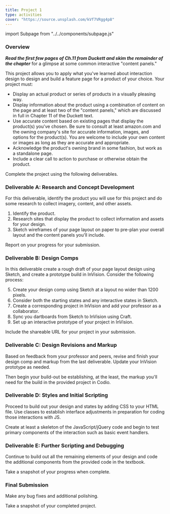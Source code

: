 ```yaml
---
title: Project 1
type: activities
cover: "https://source.unsplash.com/kVf7VRgg4p8"
---
```

import Subpage from "../../components/subpage.js"

<Subpage slug="overview">

### Overview

***Read the first few pages of Ch.11 from Duckett and skim the remainder of the chapter*** for a glimpse at some common interactive "content panels."

This project allows you to apply what you've learned about interaction design to design and build a feature page for a product of your choice. Your project must:

* Display an actual product or series of products in a visually pleasing way.
* Display information about the product using a combination of content on the page and at least two of the "content panels," which are discussed in full in Chapter 11 of the Duckett text.
* Use accurate content based on existing pages that display the product(s) you've chosen. Be sure to consult at least amazon.com and the owning company's site for accurate information, images, and options for the product(s). You are welcome to include your own content or images as long as they are accurate and appropriate.
* Acknowledge the product's owning brand in some fashion, but work as a standalone page.
* Include a clear call to action to purchase or otherwise obtain the product.

Complete the project using the following deliverables.

</Subpage>
<Subpage slug="a">

### Deliverable A: Research and Concept Development

For this deliverable, identify the product you will use for this project and do some research to collect imagery, content, and other assets.

1. Identify the product.
2. Research sites that display the product to collect information and assets for your design.
3. Sketch wireframes of your page layout on paper to pre-plan your overall layout and the content panels you'll include.

Report on your progress for your submission.

</Subpage>
<Subpage slug="b">

### Deliverable B: Design Comps

In this deliverable create a rough draft of your page layout design using Sketch, and create a prototype build in InVision. Consider the following process:

5. Create your design comp using Sketch at a layout no wider than 1200 pixels.
6. Consider both the starting states and any interactive states in Sketch.
7. Create a corresponding project in InVision and add your professor as a collaborator.
8. Sync you dartboards from Sketch to InVision using Craft.
9. Set up an interactive prototype of your project in InVision.

Include the shareable URL for your project in your submission. 

</Subpage>
<Subpage slug="c">

### Deliverable C: Design Revisions and Markup

Based on feedback from your professor and peers, revise and finish your design comp and markup from the last deliverable. Update your InVision prototype as needed.

Then begin your build-out be establishing, at the least, the markup you'll need for the build in the provided project in Codio.

</Subpage>
<Subpage slug="d">

### Deliverable D: Styles and Initial Scripting

Proceed to build out your design and states by adding CSS to your HTML file. Use classes to establish interface adjustments in preparation for coding those interactions with JS.

Create at least a skeleton of the JavaScript/jQuery code and begin to test primary components of the interaction such as basic event handlers.

</Subpage>
<Subpage slug="e">

### Deliverable E: Further Scripting and Debugging

Continue to build out all the remaining elements of your design and code the additional components from the provided code in the textbook.

Take a snapshot of your progress when complete.

</Subpage>
<Subpage slug="final">

### Final Submission

Make any bug fixes and additional polishing.

Take a snapshot of your completed project.

</Subpage>
